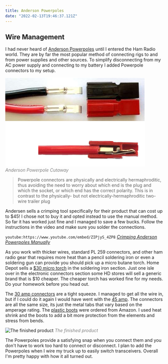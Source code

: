 ```yaml
---
title: Anderson Powerpoles
date: "2022-02-13T19:46:37.121Z"
---
```

 
<!-- Getting Started Series                                  
:---------------------------------------
[Get On The Air](./get-on-the-air)
[Radios](./radios)
[Antennas](./antennas)
[Operating](./operating) -->
 
 ## Wire Management
I had never heard of [Anderson Powerpoles](https://en.wikipedia.org/wiki/Anderson_Powerpole) until I entered the Ham Radio world. They are by far the most popular method of connecting rigs to and from power supplies and other sources. To simplify disconnecting from my AC power supply and connecting to my battery I added Powerpole connectors to my setup.

![Anderson Powerpole](./Powerpole_cutaway.jpg)
<span style="color:gray">*Anderson Powerpole Cutaway*</span>

>Powerpole connectors are physically and electrically hermaphroditic, thus avoiding the need to worry about which end is the plug and which the socket, or which end has the correct polarity. This is in contrast to the physically- but not electrically-hermaphroditic two-wire trailer plug

Andersen sells a crimping tool specifically for their product that can cost up to $45! I chose not to buy it and opted instead to use the manual method. So far it has worked just fine and I managed to save a few bucks. Follow the instructions in the video and make sure you solder the connections.

`youtube:https://www.youtube.com/embed/ZIPjyS_4ZP8`
<span style="color:gray">*[Crimping Anderson Powerpoles Manually](https://www.instructables.com/Crimping-Anderson-Powerpoles-Manually/)*</span>

As you work with thicker wires, standard PL 259 connectors, and other ham radio gear that requires more heat than a pencil soldering iron or even a soldering gun can provide you should pick up a micro butane torch. Home Depot sells a [$30 micro torch](https://www.homedepot.com/p/Bernzomatic-ST2200T-Butane-Micro-Torch-330194/100564678) in the soldering iron section. Just one isle over in the electronic connectors section some HD stores will sell a generic brand that is $10 cheaper. The cheaper torch has worked fine for my needs. Do your homework before you head out.

The [30 amp connectors](https://powerwerx.com/anderson-powerpole-connectors-30amp-bonded) are a tight squeeze. I managed to get all the wire in, but if I could do it again I would have went with the [45 amp](https://powerwerx.com/anderson-powerpole-connectors-45amp-bonded). The connectors are all the same size, its just the metal tabs that vary based on the amperage rating.
The [plastic boots](https://www.amazon.com/gp/product/B08FMKHR1N/ref=ppx_yo_dt_b_asin_title_o01_s00?ie=UTF8&psc=1) were ordered from Amazon. I used heat shrink and the boots to add a bit more protection from the elements and stress from bends.

![The finished product](./powerpole.png)
<span style="color:gray">*The finished product*</span>

The Powerpoles provide a satisfying snap when you connect them and you don't have to work too hard to connect or disconnect. I plan to add the Powerpoles when I wire my truck up to easily switch transceivers. Overall I'm pretty happy with how it all turned out.


 